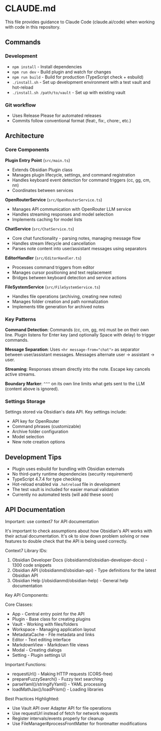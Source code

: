 # CLAUDE.md

This file provides guidance to Claude Code (claude.ai/code) when working with code in this repository.

## Commands

### Development
- `npm install` - Install dependencies
- `npm run dev` - Build plugin and watch for changes
- `npm run build` - Build for production (TypeScript check + esbuild)
- `./install.sh` - Set up development environment with a test vault and hot-reload
- `./install.sh /path/to/vault` - Set up with existing vault

### Git workflow
- Uses Release Please for automated releases
- Commits follow conventional format (feat:, fix:, chore:, etc.)

## Architecture

### Core Components

**Plugin Entry Point** (`src/main.ts`)
- Extends Obsidian Plugin class
- Manages plugin lifecycle, settings, and command registration
- Handles keyboard event detection for command triggers (cc, gg, cm, nn)
- Coordinates between services

**OpenRouterService** (`src/OpenRouterService.ts`)
- Manages API communication with OpenRouter LLM service
- Handles streaming responses and model selection
- Implements caching for model lists

**ChatService** (`src/ChatService.ts`)
- Core chat functionality - parsing notes, managing message flow
- Handles stream lifecycle and cancellation
- Parses note content into user/assistant messages using separators

**EditorHandler** (`src/EditorHandler.ts`)
- Processes command triggers from editor
- Manages cursor positioning and text replacement
- Bridges between keyboard detection and service actions

**FileSystemService** (`src/FileSystemService.ts`)
- Handles file operations (archiving, creating new notes)
- Manages folder creation and path normalization
- Implements title generation for archived notes

### Key Patterns

**Command Detection**: Commands (cc, cm, gg, nn) must be on their own line. Plugin listens for Enter key (and optionally Space with delay) to trigger commands.

**Message Separation**: Uses `<hr message-from="chat">` as separator between user/assistant messages. Messages alternate user → assistant → user.

**Streaming**: Responses stream directly into the note. Escape key cancels active streams.

**Boundary Marker**: `^^^` on its own line limits what gets sent to the LLM (content above is ignored).

### Settings Storage
Settings stored via Obsidian's data API. Key settings include:
- API key for OpenRouter
- Command phrases (customizable)
- Archive folder configuration
- Model selection
- New note creation options

## Development Tips

- Plugin uses esbuild for bundling with Obsidian externals
- No third-party runtime dependencies (security requirement)
- TypeScript 4.7.4 for type checking
- Hot-reload enabled via `.hotreload` file in development
- The test vault is included for easier manual validation
- Currently no automated tests (will add these soon)

## API Documentation

Important: use context7 for API documentation

It's important to check assumptions about how Obsidian's API works with their actual documentation. It's ok to slow down problem solving or new features to double check that the API is being used correctly.

Context7 Library IDs:

1. Obsidian Developer Docs (/obsidianmd/obsidian-developer-docs) - 1300 code snippets
2. Obsidian API (/obsidianmd/obsidian-api) - Type definitions for the latest Obsidian API
3. Obsidian Help (/obsidianmd/obsidian-help) - General help documentation

Key API Components:

Core Classes:
- App - Central entry point for the API
- Plugin - Base class for creating plugins
- Vault - Working with files/folders
- Workspace - Managing application layout
- MetadataCache - File metadata and links
- Editor - Text editing interface
- MarkdownView - Markdown file views
- Modal - Creating dialogs
- Setting - Plugin settings UI

Important Functions:
- requestUrl() - Making HTTP requests (CORS-free)
- prepareFuzzySearch() - Fuzzy text searching
- parseYaml()/stringifyYaml() - YAML processing
- loadMathJax()/loadPrism() - Loading libraries

Best Practices Highlighted:
- Use Vault API over Adapter API for file operations
- Use requestUrl instead of fetch for network requests
- Register intervals/events properly for cleanup
- Use FileManager#processFrontMatter for frontmatter modifications
